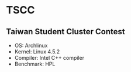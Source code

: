 # TSCC
## Taiwan Student Cluster Contest
- OS: Archlinux
- Kernel: Linux 4.5.2
- Compiler: Intel C++ compiler
- Benchmark: HPL
